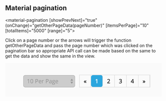 ## Material pagination

<material-pagination
  [showPrevNext]="true"
  (onChange)="getOtherPageData(pageNumber)"
  [itemsPerPage]="10"
  [totalItems]="5000"
   [range]="5">
  </material-pagination>

Click on a page number or the arrows will trigger the function getOtherPageData and pass the page number
which was clicked on the pagination bar so appropriate API call can be made based on the same to get the data
and show the same in the view.

<img src="https://github.com/hearsid/angular-typescript-mat-pagination/blob/master/demo/screenshot.png" alt="pagination image" />
